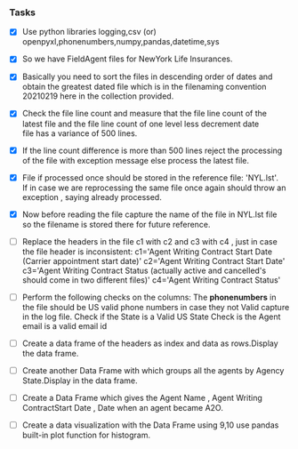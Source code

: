 ### Tasks
- [x] Use python libraries logging,csv (or) openpyxl,phonenumbers,numpy,pandas,datetime,sys

- [x] So we have FieldAgent files for NewYork Life Insurances.

- [x] Basically you need to sort the files in descending order of dates and 
      obtain the greatest dated file which is in the filenaming convention  
      20210219 here in the collection provided.

- [x] Check the file line count and measure that the file line count of the  
      latest file and the file line count of one level less decrement date  
      file has a variance of 500 lines.

- [x] If the line count difference is more than 500 lines reject the processing  
      of the file with exception message else process the latest file.

- [x] File if processed once should be stored in the reference file: 'NYL.lst'.  
      If in case we are reprocessing the same file once again should throw an  
      exception , saying already processed.

- [x] Now before reading the file capture the name of the file in NYL.lst file  
      so the filename is stored there for future reference.

- [ ]  Replace the headers in the file c1 with c2 and c3 with c4 , just in case the file header is inconsistent:
       c1='Agent Writing Contract Start Date (Carrier appointment start date)'
       c2='Agent Writing Contract Start Date'
       c3='Agent Writing Contract Status (actually active and cancelled\'s should come in two different files)'
       c4='Agent Writing Contract Status'

- [ ] Perform the following checks on the columns:
      The **phonenumbers** in the file should be US valid phone numbers in case they not Valid capture in the log file.
      Check if the State is a Valid US State
      Check is the Agent email is a valid email id

- [ ] Create a data frame of the headers as index and data as rows.Display the data frame.

- [ ] Create another Data Frame with which groups all the agents by Agency State.Display in the data frame.

- [ ] Create a Data Frame which gives the Agent Name , Agent Writing ContractStart Date , Date when an agent became A2O.

- [ ] Create a data visualization with the Data Frame using 9,10 use pandas built-in plot function for histogram.
